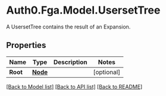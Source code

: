 # Auth0.Fga.Model.UsersetTree
A UsersetTree contains the result of an Expansion.

## Properties

Name | Type | Description | Notes
------------ | ------------- | ------------- | -------------
**Root** | [**Node**](Node.md) |  | [optional] 

[[Back to Model list]](../README.md#models) [[Back to API list]](../README.md#api-endpoints) [[Back to README]](../README.md)

